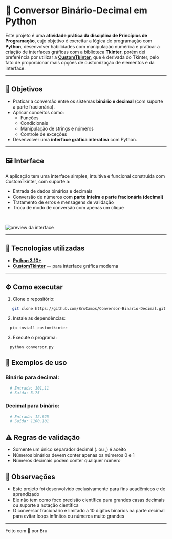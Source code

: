 # 🔁 Conversor Binário-Decimal em Python

Este projeto é uma **atividade prática da disciplina de Princípios de Programação**, cujo objetivo é exercitar a lógica de programação com **Python**, desenvolver habilidades com manipulação numérica e praticar a criação de interfaces gráficas com a biblioteca **Tkinter**, porém dei preferência por utilizar a **[CustomTkinter](https://github.com/TomSchimansky/CustomTkinter)**, que é derivada do Tkinter, pelo fato de proporcionar mais opções de customização de elementos e da interface.

---

## 🧠 Objetivos

- Praticar a conversão entre os sistemas **binário e decimal** (com suporte a parte fracionária).
- Aplicar conceitos como:
  - Funções
  - Condicionais
  - Manipulação de strings e números
  - Controle de exceções
- Desenvolver uma **interface gráfica interativa** com Python.

---

## 🖼️ Interface

A aplicação tem uma interface simples, intuitiva e funcional construída com CustomTkinter, com suporte a:

- Entrada de dados binários e decimais
- Conversão de números com **parte inteira e parte fracionária (decimal)**
- Tratamento de erros e mensagens de validação
- Troca de modo de conversão com apenas um clique

<br>

![preview da interface](https://github.com/user-attachments/assets/4dea3839-0d0b-41cc-afcb-af39c46e6f36)


---

## 🚀 Tecnologias utilizadas

- **[Python 3.10+](https://www.python.org/downloads/)**
- **[CustomTkinter](https://github.com/TomSchimansky/CustomTkinter)** — para interface gráfica moderna

---

## ⚙️ Como executar

1. Clone o repositório:

```bash
   git clone https://github.com/BruCamps/Conversor-Binario-Decimal.git
```
2. Instale as dependências:

```bash
  pip install customtkinter
```

3. Execute o programa:

```bash
  python conversor.py
```

## 🧪 Exemplos de uso

### Binário para decimal:

```python
  # Entrada: 101,11
  # Saída: 5.75
```

### Decimal para binário:

```python
  # Entrada: 12.625
  # Saída: 1100.101
```


## ⚠️ Regras de validação
- Somente um único separador decimal (. ou ,) é aceito
- Números binários devem conter apenas os números 0 e 1
- Números decimais podem conter qualquer número

## 📌 Observações
- Este projeto foi desenvolvido exclusivamente para fins acadêmicos e de aprendizado
- Ele não tem como foco precisão científica para grandes casas decimais ou suporte a notação científica
- O conversor fracionário é limitado a 10 dígitos binários na parte decimal para evitar loops infinitos ou números muito grandes

---

Feito com 💜 por Bru

